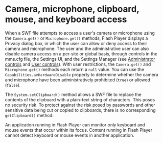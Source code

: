 # Camera, microphone, clipboard, mouse, and keyboard access

When a SWF file attempts to access a user's camera or microphone using the
`Camera.get()` or `Microphone.get()` methods, Flash Player displays a Privacy
dialog box, in which the user can allow or deny access to their camera and
microphone. The user and the administrative user can also disable camera access
on a per-site or global basis, through controls in the mms.cfg file, the
Settings UI, and the Settings Manager (see
[Administrator controls](./permission-controls.md#administrator-controls) and
[User controls](./permission-controls.md#user-controls)). With user
restrictions, the `Camera.get()` and `Microphone.get()` methods each return a
`null` value. You can use the `Capabilities.avHardwareDisable` property to
determine whether the camera and microphone have been administratively
prohibited (`true`) or allowed (`false`).

The `System.setClipboard()` method allows a SWF file to replace the contents of
the clipboard with a plain-text string of characters. This poses no security
risk. To protect against the risk posed by passwords and other sensitive data
being cut or copied to clipboards, there is no corresponding `getClipboard()`
method.

An application running in Flash Player can monitor only keyboard and mouse
events that occur within its focus. Content running in Flash Player cannot
detect keyboard or mouse events in another application.
